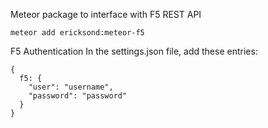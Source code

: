 Meteor package to interface with F5 REST API

```
meteor add ericksond:meteor-f5
```

F5 Authentication
In the settings.json file, add these entries:

```
{
  f5: {
    "user": "username",
    "password": "password"
  }
}
